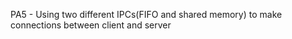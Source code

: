PA5 - Using two different IPCs(FIFO and shared memory) to make connections between client and server
